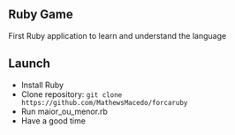 ## Ruby Game
First Ruby application to learn and understand the language

## Launch
* Install Ruby
* Clone repository: ```git clone https://github.com/MathewsMacedo/forcaruby```
* Run maior_ou_menor.rb
* Have a good time
